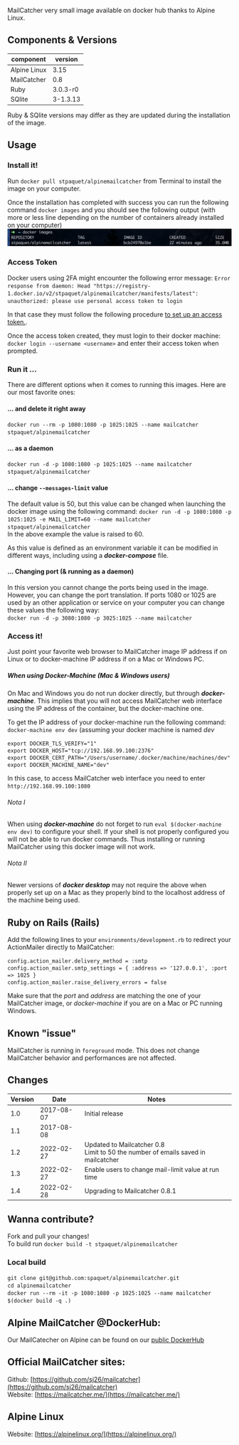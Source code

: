 MailCatcher very small image available on docker hub thanks to Alpine Linux.

## Components & Versions
| component     | version  |
|---------------|----------|
| Alpine Linux  | 3.15     |
| MailCatcher   | 0.8      |
| Ruby          | 3.0.3-r0 |
| SQlite        | 3-1.3.13 |

Ruby & SQlite versions may differ as they are updated during the installation of the image.

## Usage

### Install it!
Run `docker pull stpaquet/alpinemailcatcher` from Terminal to install the image on your computer.

Once the installation has completed with success you can run the following command `docker images` and you should see the following output (with more or less line depending on the number of containers already installed on your computer)<br>
![](images/MailCatcher_sc_001.png)

### Access Token
Docker users using 2FA might encounter the following error message: `Error response from daemon: Head "https://registry-1.docker.io/v2/stpaquet/alpinemailcatcher/manifests/latest": unauthorized: please use personal access token to login`

In that case they must follow the following procedure [to set up an access token.](https://docs.docker.com/docker-hub/access-tokens/).

Once the access token created, they must login to their docker machine: `docker login --username <username>` and enter their access token when prompted.

### Run it ...
There are different options when it comes to running this images. Here are our most favorite ones:

#### ... and delete it right away
`docker run --rm -p 1080:1080 -p 1025:1025 --name mailcatcher stpaquet/alpinemailcatcher`

#### ... as a daemon
`docker run -d -p 1080:1080 -p 1025:1025 --name mailcatcher stpaquet/alpinemailcatcher`

#### ... change `--messages-limit` value
The default value is 50, but this value can be changed when launching the docker image using the following command: `docker run -d -p 1080:1080 -p 1025:1025 -e MAIL_LIMIT=60 --name mailcatcher stpaquet/alpinemailcatcher`<br>
In the above example the value is raised to 60.

As this value is defined as an environment variable it can be modified in different ways, including using a ***docker-compose*** file.
#### ... Changing port (& running as a daemon)
In this version you cannot change the ports being used in the image. However, you can change the port translation.
If ports 1080 or 1025 are used by an other application or service on your computer you can change these values the following way:<br>
`docker run -d -p 3080:1080 -p 3025:1025 --name mailcatcher`

### Access it!
Just point your favorite web browser to MailCatcher image IP address if on Linux or to docker-machine IP address if on a Mac or Windows PC.

##### When using Docker-Machine (Mac & Windows users)
On Mac and Windows you do not run docker directly, but through ***docker-machine***. This implies that you will not access MailCatcher web interface using the IP address of the container, but the docker-machine one.

To get the IP address of your docker-machine run the following command:
`docker-machine env dev` (assuming your docker machine is named *dev*<br>
```
export DOCKER_TLS_VERIFY="1"
export DOCKER_HOST="tcp://192.168.99.100:2376"
export DOCKER_CERT_PATH="/Users/username/.docker/machine/machines/dev"
export DOCKER_MACHINE_NAME="dev"
```
In this case, to access MailCatcher web interface you need to enter `http://192.168.99.100:1080`

###### Nota I
When using ***docker-machine*** do not forget to run `eval $(docker-machine env dev)` to configure your shell. If your shell is not properly configured you will not be able to run docker commands. Thus installing or running MailCatcher using this docker image will not work.

###### Nota II
Newer versions of ***docker desktop*** may not require the above when properly set up on a Mac as they properly bind to the localhost address of the machine being used.

## Ruby on Rails (Rails)
Add the following lines to your `environments/development.rb` to redirect your ActionMailer directly to MailCatcher:
```
config.action_mailer.delivery_method = :smtp
config.action_mailer.smtp_settings = { :address => '127.0.0.1', :port => 1025 }
config.action_mailer.raise_delivery_errors = false
```
Make sure that the *port* and *address* are matching the one of your MailCatcher image, or *docker-machine* if you are on a Mac or PC running Windows.

## Known "issue"
MailCatcher is running in `foreground` mode. This does not change MailCatcher behavior and performances are not affected.

## Changes
| Version | Date       | Notes                      |
|---------|------------|----------------------------|
| 1.0     | 2017-08-07 | Initial release            |
| 1.1     | 2017-08-08 |                            |
| 1.2     | 2022-02-27 | Updated to Mailcatcher 0.8<br> Limit to 50 the number of emails saved in mailcatcher |
| 1.3     | 2022-02-27 | Enable users to change mail-limit value at run time |
| 1.4     | 2022-02-28 | Upgrading to Mailcatcher 0.8.1 |
## Wanna contribute?
Fork and pull your changes!<br>
To build run `docker build -t stpaquet/alpinemailcatcher`

### Local build
`git clone git@github.com:spaquet/alpinemailcatcher.git`<br>
`cd alpinemailcatcher`<br>
`docker run --rm -it -p 1080:1080 -p 1025:1025 --name mailcatcher $(docker build -q .)`

## Alpine MailCatcher @DockerHub:
Our MailCatecher on Alpine can be found on our [public DockerHub](https://hub.docker.com/r/stpaquet/alpinemailcatcher/)

## Official MailCatcher sites:
Github: [https://github.com/sj26/mailcatcher](https://github.com/sj26/mailcatcher)<br>
Website: [https://mailcatcher.me/](https://mailcatcher.me/)

## Alpine Linux
Website: [https://alpinelinux.org/](https://alpinelinux.org/)
